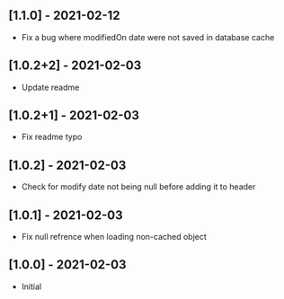 ## [1.1.0] - 2021-02-12
* Fix a bug where modifiedOn date were not saved in database cache

## [1.0.2+2] - 2021-02-03
* Update readme

## [1.0.2+1] - 2021-02-03
* Fix readme typo

## [1.0.2] - 2021-02-03
* Check for modify date not being null before adding it to header

## [1.0.1] - 2021-02-03
* Fix null refrence when loading non-cached object

## [1.0.0] - 2021-02-03
* Initial
